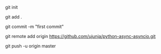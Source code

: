 git init

git add .

git commit -m "first commit"

git remote add origin https://github.com/ujunja/python-async-asyncio.git

git push -u origin master
